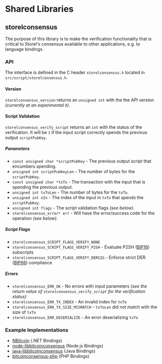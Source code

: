 Shared Libraries
================

## storelconsensus

The purpose of this library is to make the verification functionality that is critical to Storel's consensus available to other applications, e.g. to language bindings.

### API

The interface is defined in the C header `storelconsensus.h` located in  `src/script/storelconsensus.h`.

#### Version

`storelconsensus_version` returns an `unsigned int` with the the API version *(currently at an experimental `0`)*.

#### Script Validation

`storelconsensus_verify_script` returns an `int` with the status of the verification. It will be `1` if the input script correctly spends the previous output `scriptPubKey`.

##### Parameters
- `const unsigned char *scriptPubKey` - The previous output script that encumbers spending.
- `unsigned int scriptPubKeyLen` - The number of bytes for the `scriptPubKey`.
- `const unsigned char *txTo` - The transaction with the input that is spending the previous output.
- `unsigned int txToLen` - The number of bytes for the `txTo`.
- `unsigned int nIn` - The index of the input in `txTo` that spends the `scriptPubKey`.
- `unsigned int flags` - The script validation flags *(see below)*.
- `storelconsensus_error* err` - Will have the error/success code for the operation *(see below)*.

##### Script Flags
- `storelconsensus_SCRIPT_FLAGS_VERIFY_NONE`
- `storelconsensus_SCRIPT_FLAGS_VERIFY_P2SH` - Evaluate P2SH ([BIP16](https://github.com/bitcoin/bips/blob/master/bip-0016.mediawiki)) subscripts
- `storelconsensus_SCRIPT_FLAGS_VERIFY_DERSIG` - Enforce strict DER ([BIP66](https://github.com/bitcoin/bips/blob/master/bip-0066.mediawiki)) compliance

##### Errors
- `storelconsensus_ERR_OK` - No errors with input parameters *(see the return value of `storelconsensus_verify_script` for the verification status)*
- `storelconsensus_ERR_TX_INDEX` - An invalid index for `txTo`
- `storelconsensus_ERR_TX_SIZE_MISMATCH` - `txToLen` did not match with the size of `txTo`
- `storelconsensus_ERR_DESERIALIZE` - An error deserializing `txTo`

### Example Implementations
- [NBitcoin](https://github.com/NicolasDorier/NBitcoin/blob/master/NBitcoin/Script.cs#L814) (.NET Bindings)
- [node-libbitcoinconsensus](https://github.com/bitpay/node-libbitcoinconsensus) (Node.js Bindings)
- [java-libbitcoinconsensus](https://github.com/dexX7/java-libbitcoinconsensus) (Java Bindings)
- [bitcoinconsensus-php](https://github.com/Bit-Wasp/bitcoinconsensus-php) (PHP Bindings)
